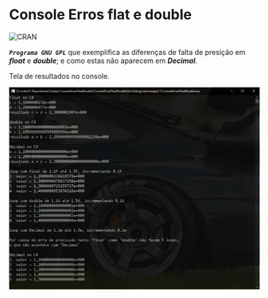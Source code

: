 # Console Erros flat e double

![CRAN](https://img.shields.io/badge/%20LICENSE%20-GPL%203-blue.svg?style=for-the-badge)

***```Programa GNU GPL```*** que exemplifica as diferenças de falta de presição em ***float*** e ***double***; e como estas não aparecem em ***Decimal***.  



Tela de resultados no console.

![TelaInicial](img/resultados.png)
